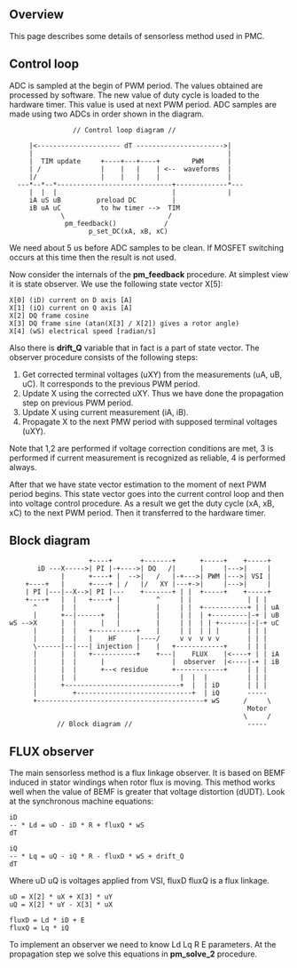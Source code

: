 ## Overview

This page describes some details of sensorless method used in PMC.

## Control loop

ADC is sampled at the begin of PWM period. The values obtained are processed by
software. The new value of duty cycle is loaded to the hardware timer. This
value is used at next PWM period. ADC samples are made using two ADCs in order
shown in the diagram.

	                // Control loop diagram //
	
	     |<--------------------- dT ---------------------->|
	     |                                                 |
	     |  TIM update     +----+---+----+        PWM      |
	     | /               |    |   |    | <--  waveforms  |
	     |/                |    |   |    |                 |
	  ---*--*--*-----------------------------+-------------*---
	     |  |  |                             |             |
	     iA uS uB         preload DC         |
	     iB uA uC          to hw timer -->  TIM
	             \                          /
	              pm_feedback()            /
	                    p_set_DC(xA, xB, xC)

We need about 5 us before ADC samples to be clean. If MOSFET switching occurs
at this time then the result is not used.

Now consider the internals of the **pm_feedback** procedure. At simplest view
it is state observer. We use the following state vector X[5]:

	X[0] (iD) current on D axis [A]
	X[1] (iQ) current on Q axis [A]
	X[2] DQ frame cosine
	X[3] DQ frame sine (atan(X[3] / X[2]) gives a rotor angle)
	X[4] (wS) electrical speed [radian/s]

Also there is **drift_Q** variable that in fact is a part of state vector. The
observer procedure consists of the following steps:

1. Get corrected terminal voltages (uXY) from the measurements (uA, uB, uC). It
   corresponds to the previous PWM period.
2. Update X using the corrected uXY. Thus we have done the propagation step on
   previous PWM period.
3. Update X using current measurement (iA, iB).
4. Propagate X to the next PMW period with supposed terminal voltages (uXY).

Note that 1,2 are performed if voltage correction conditions are met, 3 is
performed if current measurement is recognized as reliable, 4 is performed
always.

After that we have state vector estimation to the moment of next PWM period
begins. This state vector goes into the current control loop and then into
voltage control procedure. As a result we get the duty cycle (xA, xB, xC) to
the next PWM period. Then it transferred to the hardware timer.

## Block diagram

	                    +----+       +-------+      +-----+    +-----+
	       iD ---X----->| PI |-+---->| DQ   /|      |     |--->|     |
	             |      +----+ |  -->|   /   |-+--->| PWM |--->| VSI |
	    +----+   |      +----+ | /   |/   XY |---+->|     |--->|     |
	    | PI |---|--X-->| PI |---    +-------+ | |  +-----+    +-----+
	    +----+   |  |   +----+ |         ^     | |              | | |
	      ^      |  |          |         |     | |  +-----------+ | | uA
	      |      +--|------+   |         |     | |  | +---------|-+ | uB
	wS -->X      |  |      |   |         |     | |  | | +-------|-|-+ uC
	      |      |  |   +-----------+    |     | |  | | |       | | |
	      |      |  |   |    HF     |----/     v v  v v v       | | |
	      \------|--|---| injection |    |   +------------+     | | |
	      |      |  |   +-----------+    +---|    FLUX    |<----+ | | iA
	      |      |  |      |                 |  observer  |<----|-+ | iB
	      |      |  |      +--< residue      +------------+     | | |
	      |      |  |                          |  |  |          | | |
	      |      +-----------------------------+  |  | iD       | | |
	      |         +-----------------------------+  | iQ       -----
	      +------------------------------------------+ wS      /     \
	                                                            Motor
	                                                           \     /
	            // Block diagram //                             -----

## FLUX observer

The main sensorless method is a flux linkage observer. It is based on BEMF
induced in stator windings when rotor flux is moving. This method works well
when the value of BEMF is greater that voltage distortion (dUDT). Look at the
synchronous machine equations:

	iD
	-- * Ld = uD - iD * R + fluxQ * wS
	dT

	iQ
	-- * Lq = uQ - iQ * R - fluxD * wS + drift_Q
	dT

Where uD uQ is voltages applied from VSI, fluxD fluxQ is a flux linkage.

	uD = X[2] * uX + X[3] * uY
	uQ = X[2] * uY - X[3] * uX

	fluxD = Ld * iD + E
	fluxQ = Lq * iQ

To implement an observer we need to know Ld Lq R E parameters. At the
propagation step we solve this equations in **pm_solve_2** procedure.


